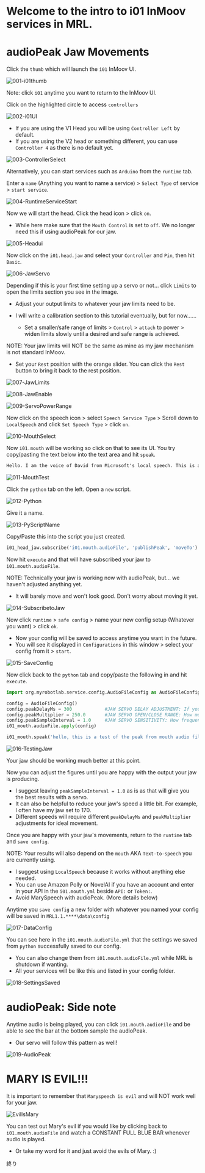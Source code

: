 Welcome to the intro to i01 InMoov services in MRL. 
= 

audioPeak Jaw Movements
=


Click the ```thumb``` which will launch the ```i01``` InMoov UI.

![001-i01thumb](https://github.com/CyberSyntek/i01InMoovIntro/assets/81597534/40d01e00-8c01-4508-beb3-15f7abaafdee)

Note: click ```i01``` anytime you want to return to the InMoov UI. 

Click on the highlighted circle to access ```controllers```

![002-i01UI](https://github.com/CyberSyntek/i01InMoovIntro/assets/81597534/9459eeed-7e0d-402a-913f-308062e153e9)


- If you are using the V1 Head you will be using ```Controller Left``` by default.
- If you are using the V2 head or something different, you can use ```Controller 4``` as there is no default yet. 

![003-ControllerSelect](https://github.com/CyberSyntek/i01InMoovIntro/assets/81597534/f80e752c-26ed-4f4a-a841-abf08c2d68c9)

Alternatively, you can start services such as ```Arduino``` from the ```runtime``` tab.

Enter a ```name``` (Anything you want to name a service) > ```Select Type``` of service > ```start service```. 

![004-RuntimeServiceStart](https://github.com/CyberSyntek/i01InMoovIntro/assets/81597534/711eae60-90ca-479b-a2f2-bc7176b2ba34)

Now we will start the head. Click the head icon > click ```on```. 
- While here make sure that the ```Mouth Control``` is set to ```off```. We no longer need this if using audioPeak for our jaw.
  
![005-Headui](https://github.com/CyberSyntek/i01InMoovIntro/assets/81597534/bab88ab9-6464-4959-9eb8-83e11a6b900a)


Now click on the ```i01.head.jaw``` and select your ```Controller``` and ```Pin```, then hit ```Basic```. 

![006-JawServo](https://github.com/CyberSyntek/i01InMoovIntro/assets/81597534/b09e7451-3b36-47ae-9995-def7c0fd06f3)

Depending if this is your first time setting up a servo or not... click ```Limits``` to open the limits section you see in the image. 
- Adjust your output limits to whatever your jaw limits need to be.

- I will write a calibration section to this tutorial eventually, but for now......
     - Set a smaller/safe range of limits > ```Control``` > ```attach``` to power > widen limits slowly until a desired and safe range is achieved.

NOTE: Your jaw limits will NOT be the same as mine as my jaw mechanism is not standard InMoov.

- Set your ```Rest``` position with the orange slider. You can click the ```Rest``` button to bring it back to the rest position. 

![007-JawLimits](https://github.com/CyberSyntek/i01InMoovIntro/assets/81597534/174ad7b1-ff08-412c-9880-8b3ea2e54dc4)

![008-JawEnable](https://github.com/CyberSyntek/i01InMoovIntro/assets/81597534/addf26ec-6b6a-451b-aa0b-81e43efdebc8)

![009-ServoPowerRange](https://github.com/CyberSyntek/i01InMoovIntro/assets/81597534/fd37df1c-8ed0-458b-8f43-ac06b9c4a47a)

Now click on the speech icon > select ```Speech Service Type``` > Scroll down to ```LocalSpeech``` and click ```Set Speech Type``` > click ```on```. 

![010-MouthSelect](https://github.com/CyberSyntek/i01InMoovIntro/assets/81597534/4bc96135-177e-4488-974a-cf583909d47e)

Now ```i01.mouth``` will be working so click on that to see its UI. You try copy/pasting the text below into the text area and hit ```speak```.

```xml
Hello. I am the voice of David from Microsoft's local speech. This is an example of me speaking.
```

![011-MouthTest](https://github.com/CyberSyntek/i01InMoovIntro/assets/81597534/4cc1d9d4-4dc3-4604-93e0-86c43aacdc09)

Click the ```python``` tab on the left. Open a ```new``` script. 

![012-Python](https://github.com/CyberSyntek/i01InMoovIntro/assets/81597534/738eeac4-06e3-45ca-b6db-ccd947f55012)

Give it a name. 

![013-PyScriptName](https://github.com/CyberSyntek/i01InMoovIntro/assets/81597534/74118779-36aa-4f92-a845-3dacd067a15b)

Copy/Paste this into the script you just created.

```py
i01_head_jaw.subscribe('i01.mouth.audioFile', 'publishPeak', 'moveTo')
```

Now hit ```execute``` and that will have subscribed your jaw to ```i01.mouth.audioFile```.

NOTE: Technically your jaw is working now with audioPeak, but... we haven't adjusted anything yet. 
   - It will barely move and won't look good. Don't worry about moving it yet. 

![014-SubscribetoJaw](https://github.com/CyberSyntek/i01InMoovIntro/assets/81597534/f24dbc75-f9ca-482d-996b-b870cd7b1fbb)

Now click ```runtime``` > ```safe config``` > name your new config setup (Whatever you want) > click ```ok```. 
- Now your config will be saved to access anytime you want in the future. 
 - You will see it displayed in ```Configurations``` in this window > select your config from it > ```start```.

![015-SaveConfig](https://github.com/CyberSyntek/i01InMoovIntro/assets/81597534/8ef1cb56-ac48-421f-b442-1e1c5be05635)

Now click back to the ```python``` tab and copy/paste the following in and hit ```execute```. 

```py 
import org.myrobotlab.service.config.AudioFileConfig as AudioFileConfig

config = AudioFileConfig()
config.peakDelayMs = 300            #JAW SERVO DELAY ADJUSTMENT: If you need to delay the servo to line up with audio.
config.peakMultiplier = 250.0       #JAW SERVO OPEN/CLOSE RANGE: How much the mouth can open.
config.peakSampleInterval = 1.0     #JAW SERVO SENSITIVITY: How frequently the servo can respond to the audioPeak. 
i01_mouth.audioFile.apply(config)

i01_mouth.speak('hello, this is a test of the peak from mouth audio file')
```

![016-TestingJaw](https://github.com/CyberSyntek/i01InMoovIntro/assets/81597534/de9904ca-39a0-45dd-8286-b12fc2d15b06)

Your jaw should be working much better at this point. 

Now you can adjust the figures until you are happy with the output your jaw is producing. 
- I suggest leaving ```peakSampleInterval = 1.0``` as is as that will give you the best results with a servo.
- It can also be helpful to reduce your jaw's speed a little bit. For example, I often have my jaw set to 170.
- Different speeds will require different ```peakDelayMs``` and ```peakMultiplier``` adjustments for ideal movement.

Once you are happy with your jaw's movements, return to the ```runtime``` tab and ```save config```. 

NOTE: Your results will also depend on the ```mouth``` AKA ```Text-to-speech``` you are currently using. 
- I suggest using ```LocalSpeech``` because it works without anything else needed.
- You can use Amazon Polly or NovelAI if you have an account and enter in your API in the ```i01.mouth.yml``` beside ```API:``` or ```Token:```.  
- Avoid MarySpeech with audioPeak. (More details below)

Anytime you ```save config``` a new folder with whatever you named your config will be saved in ```MRL1.1.****\data\config```

![017-DataConfig](https://github.com/CyberSyntek/i01InMoovIntro/assets/81597534/6421d2c7-ce8e-4991-8deb-6c7a4ed177ad)

You can see here in the ```i01.mouth.audioFile.yml``` that the settings we saved from ```python``` successfully saved to our config. 
  - You can also change them from ```i01.mouth.audioFile.yml``` while MRL is shutdown if wanting. 
  - All your services will be like this and listed in your config folder. 

![018-SettingsSaved](https://github.com/CyberSyntek/i01InMoovIntro/assets/81597534/a6673c9a-61ab-463f-bded-963d49282ebd)

audioPeak: Side note
= 

Anytime audio is being played, you can click ```i01.mouth.audioFile``` and be able to see the bar at the bottom sample the audioPeak. 
- Our servo will follow this pattern as well!

![019-AudioPeak](https://github.com/CyberSyntek/i01InMoovIntro/assets/81597534/2e2bc6ad-fe53-404f-a45e-7da8ab4a1338)

MARY IS EVIL!!!
=

It is important to remember that ```Maryspeech is evil``` and will NOT work well for your jaw. 

![EvilIsMary](https://github.com/CyberSyntek/i01InMoovIntro/assets/81597534/9e5063cb-b536-4d82-8030-b929c26a200b)

You can test out Mary's evil if you would like by clicking back to ```i01.mouth.audioFile``` and watch a CONSTANT FULL BLUE BAR whenever audio is played. 
- Or take my word for it and just avoid the evils of Mary. :)

終り
